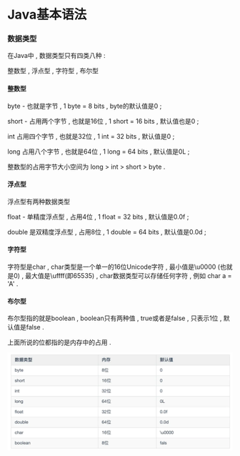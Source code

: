 # Java基本语法

### 数据类型

在Java中 , 数据类型只有四类八种 :

整数型 , 浮点型 , 字符型 , 布尔型

#### 整数型

byte - 也就是字节 , 1 byte = 8 bits , byte的默认值是0 ;

short - 占用两个字节 , 也就是16位 , 1 short = 16 bits , 默认值也是0 ;

int 占用四个字节 , 也就是32位 , 1 int = 32 bits , 默认值是0 ; 

long 占用八个字节 , 也就是64位 , 1 long = 64 bits , 默认值是0L ; 

整数型的占用字节大小空间为 long &gt; int &gt; short &gt; byte . 

#### 浮点型

浮点型有两种数据类型

float - 单精度浮点型 , 占用4位 , 1 float = 32 bits , 默认值是0.0f ; 

double 是双精度浮点型 , 占用8位 , 1 double = 64 bits , 默认值是0.0d ; 

#### 字符型

字符型是char , char类型是一个单一的16位Unicode字符 , 最小值是\u0000 \(也就是0\) , 最大值是\uffff\(即65535\) , char数据类型可以存储任何字符 , 例如 char a = 'A' . 

#### 布尔型

布尔型指的就是boolean , boolean只有两种值 , true或者是false , 只表示1位 , 默认值是false . 

上面所说的位都指的是内存中的占用 . 

![](/assets/shujuleixing.png)



